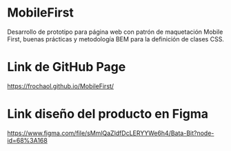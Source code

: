 # MobileFirst
Desarrollo de prototipo para página web con patrón de maquetación Mobile First, buenas prácticas y metodología BEM para la definición de clases CSS.

# Link de GitHub Page

https://frochaol.github.io/MobileFirst/

# Link diseño del producto en Figma

https://www.figma.com/file/sMmlQaZldfDcLERYYWe6h4/Bata-Bit?node-id=68%3A168
